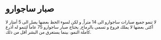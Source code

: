 # صبار ساجوارو

لا تنمو جميع صبارات ساجوارو الى 14 متراً, و لكن لسوء الحظ بعضها يصل الى 5 أمتار
لا أكثر, بعضها لا يملك فروع و تسمى بالرماح, يحتاج صبار ساجوارو 75 عاماً لتنمو له
أذرع كاملة النمو، بينما يستغرق من البشر أقل من ذلك.
